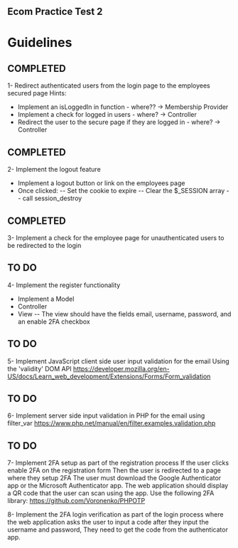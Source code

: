 ## Ecom Practice Test 2 

# Guidelines

## COMPLETED
1- Redirect authenticated users from the login page to the employees secured page
Hints:
- Implement an isLoggedIn in function - where?? -> Membership Provider
- Implement a check for logged in users - where? -> Controller 
- Redirect the user to the secure page if they are logged in - where? -> Controller

## COMPLETED
2- Implement the logout feature
- Implement a logout button or link on the employees page
- Once clicked:
-- Set the cookie to expire
-- Clear the $_SESSION array
-- call session_destroy

## COMPLETED
3- Implement a check for the employee page for unauthenticated users to be redirected to the login

## TO DO
4- Implement the register functionality
- Implement a Model
- Controller
- View
-- The view should have the fields email, username, password, and an enable 2FA checkbox

## TO DO
5- Implement JavaScript client side user input validation for the email
Using the 'validity' DOM API
https://developer.mozilla.org/en-US/docs/Learn_web_development/Extensions/Forms/Form_validation

## TO DO
6- Implement server side input validation in PHP for the email using filter_var
https://www.php.net/manual/en/filter.examples.validation.php

## TO DO
7- Implement 2FA setup as part of the registration process
If the user clicks enable 2FA on the registration form
Then the user is redirected to a page where they setup 2FA
The user must download the Google Authenticator app or the Microsoft Authenticator app.
The web application should display a QR code that the user can scan using the app.
Use the following 2FA library: 
https://github.com/Voronenko/PHPOTP

8- Implement the 2FA login verification as part of the login process
where the web application asks the user to input a code after they input the username and password, They need to get the code from the authenticator app.
